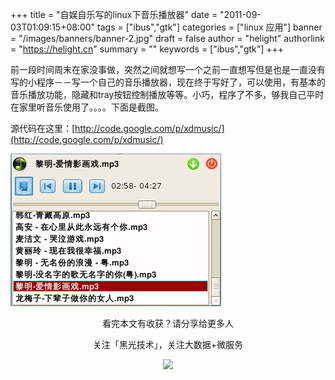 +++
title = "自娱自乐写的linux下音乐播放器"
date = "2011-09-03T01:09:15+08:00"
tags = ["ibus","gtk"]
categories = ["linux 应用"]
banner = "/images/banners/banner-2.jpg"
draft = false
author = "helight"
authorlink = "https://helight.cn"
summary = ""
keywords = ["ibus","gtk"]
+++

前一段时间周末在家没事做，突然之间就想写一个之前一直想写但是也是一直没有写的小程序－－写一个自己的音乐播放器，现在终于写好了，可以使用，有基本的音乐播放功能，隐藏和tray按钮控制播放等等。小巧，程序了不多，够我自己平时在家里听音乐使用了。。。。下面是截图。
<!--more-->
源代码在这里：[http://code.google.com/p/xdmusic/](http://code.google.com/p/xdmusic/)

![](../../imgs/2011/09/screenshot-3.png)


<center>
看完本文有收获？请分享给更多人<br>

关注「黑光技术」，关注大数据+微服务<br>

![](/images/qrcode_helight_tech.jpg)
</center>
